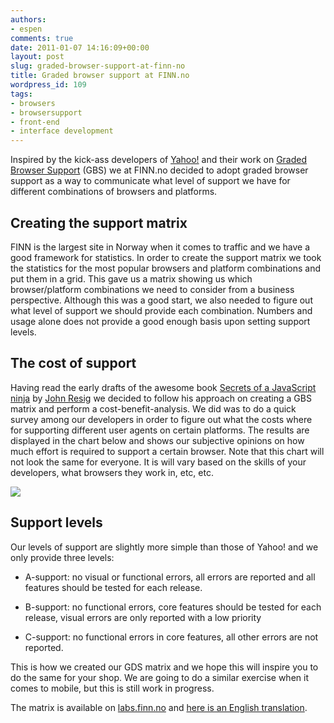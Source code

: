 ```yaml
---
authors:
- espen
comments: true
date: 2011-01-07 14:16:09+00:00
layout: post
slug: graded-browser-support-at-finn-no
title: Graded browser support at FINN.no
wordpress_id: 109
tags:
- browsers
- browsersupport
- front-end
- interface development
---
```


Inspired by the kick-ass developers of [Yahoo!](http://developer.yahoo.com/) and their work on [Graded Browser Support](http://developer.yahoo.com/yui/articles/gbs/) (GBS) we at FINN.no decided to adopt graded browser support as a way to communicate what level of support we have for different combinations of browsers and platforms.


## Creating the support matrix


FINN is the largest site in Norway when it comes to traffic and we have a good framework for statistics. In order to create the support matrix we took the statistics for the most popular browsers and platform combinations and put them in a grid. This gave us a matrix showing us which browser/platform combinations we need to consider from a business perspective. Although this was a good start, we also needed to figure out what level of support we should provide each combination. Numbers and usage alone does not provide a good enough basis upon setting support levels.


## The cost of support


Having read the early drafts of the awesome book [Secrets of a JavaScript ninja](http://jsninja.com/) by [John Resig](http://ejohn.org/) we decided to follow his approach on creating a GBS matrix and perform a cost-benefit-analysis. We did was to do a quick survey among our developers in order to figure out what the costs where for supporting different user agents on certain platforms. The results are displayed in the chart below and shows our subjective opinions on how much effort is required to support a certain browser. Note that this chart will not look the same for everyone. It is will vary based on the skills of your developers, what browsers they work in, etc, etc.

[![](http://tech.finn.no/wp-content/uploads/2011/01/kostnyttenettleser1-600x414-300x207.png)](http://tech.finn.no/2011/01/07/graded-browser-support-at-finn-no/kostnyttenettleser1-600x414/)


## Support levels


Our levels of support are slightly more simple than those of Yahoo! and we only provide three levels:




  * A-support: no visual or functional errors, all errors are reported and all features should be tested for each release.


  * B-support: no functional errors, core features should be tested for each release, visual errors are only reported with a low priority


  * C-support: no functional errors in core features, all other errors are not reported.


This is how we created our GDS matrix and we hope this will inspire you to do the same for your shop. We are going to do a similar exercise when it comes to mobile, but this is still work in progress.

The matrix is available on [labs.finn.no](http://labs.finn.no/nettlesermatrisen) and [here is an English translation](http://translate.google.com/translate?js=n&prev=_t&hl=en&ie=UTF-8&layout=2&eotf=1&sl=no&tl=en&u=http://labs.finn.no/nettlesermatrisen/).

